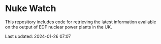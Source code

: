 # Nuke Watch

This repository includes code for retrieving the latest information available on the output of EDF nuclear power plants in the UK.

Last updated: 2024-01-26 07:07